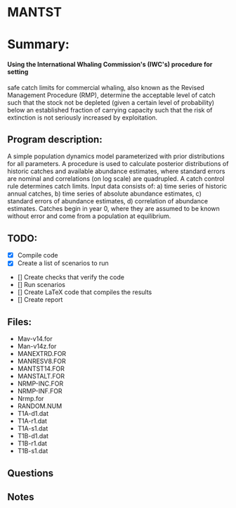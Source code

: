 MANTST
===============================================================================

# Summary:
#### Using the International Whaling Commission's (IWC's) procedure for setting
safe catch limits for commercial whaling, also known as the Revised Management
Procedure (RMP), determine the acceptable level of catch such that the stock
not be depleted (given a certain level of probability) below an established
fraction of carrying capacity such that the risk of extinction is not seriously
increased by exploitation.

## Program description:
A simple population dynamics model parameterized with prior distributions for
all parameters. A procedure is used to calculate posterior distributions of
historic catches and available abundance estimates, where standard errors are
nominal and correlations (on log scale) are quadrupled. A catch control rule
determines catch limits. Input data consists of: a) time series of historic
annual catches, b) time series of absolute abundance estimates, c) standard
errors of abundance estimates, d) correlation of abundance estimates. Catches
begin in year 0, where they are assumed to be known without error and come from
a population at equilibrium.

## TODO:
 * [x] Compile code
 * [x] Create a list of scenarios to run
 * [] Create checks that verify the code
 * [] Run scenarios
 * [] Create LaTeX code that compiles the results
 * [] Create report

## Files:
 * Mav-v14.for
 * Man-v14z.for
 * MANEXTRD.FOR
 * MANRESV8.FOR
 * MANTST14.FOR
 * MANSTALT.FOR
 * NRMP-INC.FOR
 * NRMP-INF.FOR
 * Nrmp.for
 * RANDOM.NUM
 * T1A-d1.dat
 * T1A-r1.dat
 * T1A-s1.dat
 * T1B-d1.dat
 * T1B-r1.dat
 * T1B-s1.dat

## Questions

## Notes